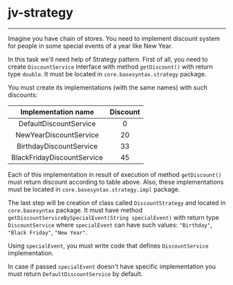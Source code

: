 # jv-strategy

---
Imagine you have сhain of stores. You need to implement discount system for people 
in some special events of a year like New Year.

In this task we'll need help of Strategy pattern.
First of all, you need to create `DiscountService` interface 
with method `getDiscount()` with return type `double`. 
It must be located in `core.basesyntax.strategy` package.

You must create its implementations (with the same names) with such discounts:

| Implementation name |Discount |
| :---: | :---: |
| DefaultDiscountService| 0 |
| NewYearDiscountService| 20 |
| BirthdayDiscountService| 33 |
| BlackFridayDiscountService| 45 |

Each of this implementation in result of execution of method 
`getDiscount()` must return discount according to table above.
Also, these implementations must be located in `core.basesyntax.strategy.impl` package.

The last step will be creation of class called `DiscountStrategy` 
and located in `core.basesyntax` package. It must have 
method `getDiscountServiceBySpecialEvent(String specialEvent)` with return type `DiscountService`
where `specialEvent` can have such values: `"Birthday"`, `"Black Friday"`, `"New Year"`.

Using `specialEvent`, you must write code that defines `DiscountService` implementation.

In case if passed `specialEvent` doesn't have specific implementation
you must return `DefaultDiscountService` by default.
